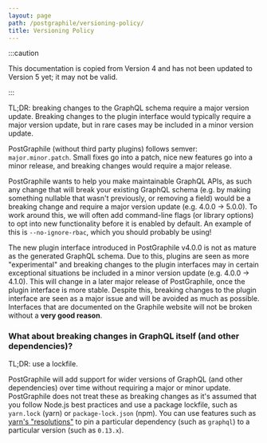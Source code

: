 ```yaml
---
layout: page
path: /postgraphile/versioning-policy/
title: Versioning Policy
---
```


:::caution

This documentation is copied from Version 4 and has not been updated to Version
5 yet; it may not be valid.

:::

TL;DR: breaking changes to the GraphQL schema require a major version update.
Breaking changes to the plugin interface would typically require a major version
update, but in rare cases may be included in a minor version update.

PostGraphile (without third party plugins) follows semver: `major.minor.patch`.
Small fixes go into a patch, nice new features go into a minor release, and
breaking changes would require a major release.

PostGraphile wants to help you make maintainable GraphQL APIs, as such any
change that will break your existing GraphQL schema (e.g. by making something
nullable that wasn't previously, or removing a field) would be a breaking change
and require a major version update (e.g. 4.0.0 -> 5.0.0). To work around this,
we will often add command-line flags (or library options) to opt into new
functionality before it is enabled by default. An example of this is
`--no-ignore-rbac`, which you should probably be using!

The new plugin interface introduced in PostGraphile v4.0.0 is not as mature as
the generated GraphQL schema. Due to this, plugins are seen as more
"experimental" and breaking changes to the plugin interfaces may in certain
exceptional situations be included in a minor version update (e.g. 4.0.0 ->
4.1.0). This will change in a later major release of PostGraphile, once the
plugin interface is more stable. Despite this, breaking changes to the plugin
interface are seen as a major issue and will be avoided as much as possible.
Interfaces that are documented on the Graphile website will not be broken
without a **very good reason**.

### What about breaking changes in GraphQL itself (and other dependencies)?

TL;DR: use a lockfile.

PostGraphile will add support for wider versions of GraphQL (and other
dependencies) over time without requiring a major or minor update. PostGraphile
does not treat these as breaking changes as it's assumed that you follow Node.js
best practices and use a package lockfile, such as `yarn.lock` (yarn) or
`package-lock.json` (npm). You can use features such as
[yarn's "resolutions"](https://yarnpkg.com/lang/en/docs/selective-version-resolutions/)
to pin a particular dependency (such as `graphql`) to a particular version (such
as `0.13.x`).
